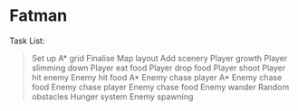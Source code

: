 # Fatman

Task List:

> Set up A* grid
> Finalise Map layout
> Add scenery
> Player growth
> Player slimming down
> Player eat food
> Player drop food
> Player shoot
> Player hit enemy
> Enemy hit food
> A* Enemy chase player
> A* Enemy chase food
> Enemy chase player
> Enemy chase food
> Enemy wander
> Random obstacles
> Hunger system
> Enemy spawning